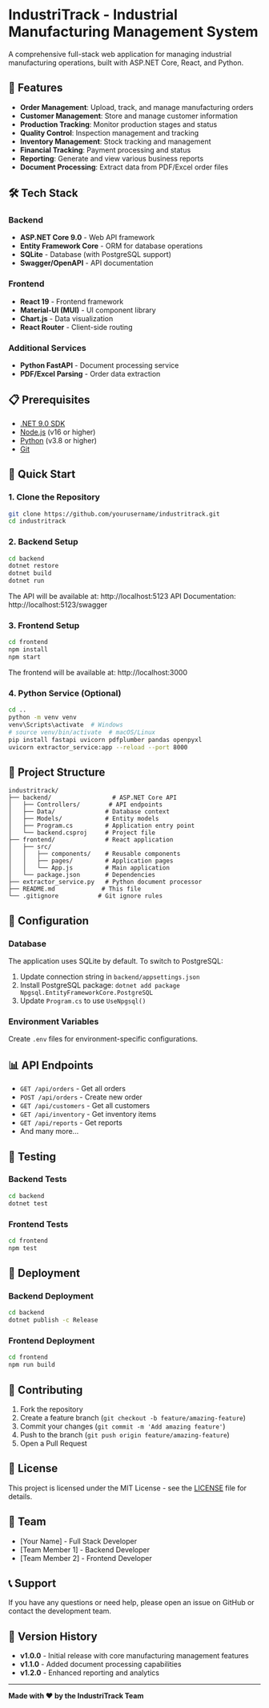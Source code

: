 # IndustriTrack - Industrial Manufacturing Management System

A comprehensive full-stack web application for managing industrial manufacturing operations, built with ASP.NET Core, React, and Python.

## 🚀 Features

- **Order Management**: Upload, track, and manage manufacturing orders
- **Customer Management**: Store and manage customer information
- **Production Tracking**: Monitor production stages and status
- **Quality Control**: Inspection management and tracking
- **Inventory Management**: Stock tracking and management
- **Financial Tracking**: Payment processing and status
- **Reporting**: Generate and view various business reports
- **Document Processing**: Extract data from PDF/Excel order files

## 🛠️ Tech Stack

### Backend
- **ASP.NET Core 9.0** - Web API framework
- **Entity Framework Core** - ORM for database operations
- **SQLite** - Database (with PostgreSQL support)
- **Swagger/OpenAPI** - API documentation

### Frontend
- **React 19** - Frontend framework
- **Material-UI (MUI)** - UI component library
- **Chart.js** - Data visualization
- **React Router** - Client-side routing

### Additional Services
- **Python FastAPI** - Document processing service
- **PDF/Excel Parsing** - Order data extraction

## 📋 Prerequisites

- [.NET 9.0 SDK](https://dotnet.microsoft.com/download)
- [Node.js](https://nodejs.org/) (v16 or higher)
- [Python](https://python.org/) (v3.8 or higher)
- [Git](https://git-scm.com/)

## 🚀 Quick Start

### 1. Clone the Repository
```bash
git clone https://github.com/yourusername/industritrack.git
cd industritrack
```

### 2. Backend Setup
```bash
cd backend
dotnet restore
dotnet build
dotnet run
```

The API will be available at: http://localhost:5123
API Documentation: http://localhost:5123/swagger

### 3. Frontend Setup
```bash
cd frontend
npm install
npm start
```

The frontend will be available at: http://localhost:3000

### 4. Python Service (Optional)
```bash
cd ..
python -m venv venv
venv\Scripts\activate  # Windows
# source venv/bin/activate  # macOS/Linux
pip install fastapi uvicorn pdfplumber pandas openpyxl
uvicorn extractor_service:app --reload --port 8000
```

## 📁 Project Structure

```
industritrack/
├── backend/                 # ASP.NET Core API
│   ├── Controllers/        # API endpoints
│   ├── Data/              # Database context
│   ├── Models/            # Entity models
│   ├── Program.cs         # Application entry point
│   └── backend.csproj     # Project file
├── frontend/              # React application
│   ├── src/
│   │   ├── components/    # Reusable components
│   │   ├── pages/         # Application pages
│   │   └── App.js         # Main application
│   └── package.json       # Dependencies
├── extractor_service.py   # Python document processor
├── README.md             # This file
└── .gitignore           # Git ignore rules
```

## 🔧 Configuration

### Database
The application uses SQLite by default. To switch to PostgreSQL:

1. Update connection string in `backend/appsettings.json`
2. Install PostgreSQL package: `dotnet add package Npgsql.EntityFrameworkCore.PostgreSQL`
3. Update `Program.cs` to use `UseNpgsql()`

### Environment Variables
Create `.env` files for environment-specific configurations.

## 📊 API Endpoints

- `GET /api/orders` - Get all orders
- `POST /api/orders` - Create new order
- `GET /api/customers` - Get all customers
- `GET /api/inventory` - Get inventory items
- `GET /api/reports` - Get reports
- And many more...

## 🧪 Testing

### Backend Tests
```bash
cd backend
dotnet test
```

### Frontend Tests
```bash
cd frontend
npm test
```

## 🚀 Deployment

### Backend Deployment
```bash
cd backend
dotnet publish -c Release
```

### Frontend Deployment
```bash
cd frontend
npm run build
```

## 🤝 Contributing

1. Fork the repository
2. Create a feature branch (`git checkout -b feature/amazing-feature`)
3. Commit your changes (`git commit -m 'Add amazing feature'`)
4. Push to the branch (`git push origin feature/amazing-feature`)
5. Open a Pull Request

## 📝 License

This project is licensed under the MIT License - see the [LICENSE](LICENSE) file for details.

## 👥 Team

- [Your Name] - Full Stack Developer
- [Team Member 1] - Backend Developer
- [Team Member 2] - Frontend Developer

## 📞 Support

If you have any questions or need help, please open an issue on GitHub or contact the development team.

## 🔄 Version History

- **v1.0.0** - Initial release with core manufacturing management features
- **v1.1.0** - Added document processing capabilities
- **v1.2.0** - Enhanced reporting and analytics

---

**Made with ❤️ by the IndustriTrack Team** 